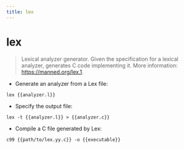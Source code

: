 ```yaml
---
title: lex
---
```

# lex

> Lexical analyzer generator.
> Given the specification for a lexical analyzer, generates C code implementing it.
> More information: <https://manned.org/lex.1>.

- Generate an analyzer from a Lex file:

`lex {{analyzer.l}}`

- Specify the output file:

`lex -t {{analyzer.l}} > {{analyzer.c}}`

- Compile a C file generated by Lex:

`c99 {{path/to/lex.yy.c}} -o {{executable}}`
